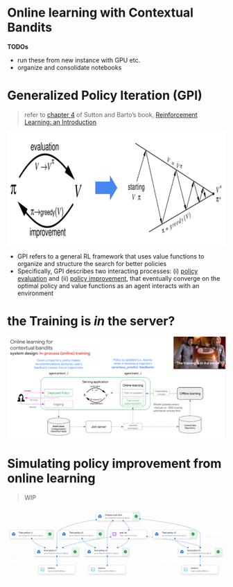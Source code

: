 # Online learning with Contextual Bandits

**TODOs**
* run these from new instance with GPU etc.
* organize and consolidate notebooks 


# Generalized Policy Iteration (GPI)

> refer to [chapter 4](http://www.incompleteideas.net/book/ebook/node40.html) of Sutton and Barto’s book, [Reinforcement Learning: an Introduction](http://www.incompleteideas.net/book/ebook/the-book.html)

<p align="center">
    <img src='imgs/gpi.png' width='855' height='262' />
</p>

* GPI refers to a general RL framework that uses value functions to organize and structure the search for better policies
* Specifically, GPI describes two interacting processes: (i) [policy evaluation](http://www.incompleteideas.net/book/ebook/node41.html) and (ii) [policy improvement](http://www.incompleteideas.net/book/ebook/node42.html), that eventually converge on the optimal policy and value functions as an agent interacts with an environment


# the Training is *in* the server?

<p align="center">
    <img src='imgs/in_process_learning_RA.png' width='1200' />
</p>


# Simulating policy improvement from online learning

> WIP

<p align="center">
    <img src='imgs/gpi_pipeline_v3.png' width='1200' />
</p>
